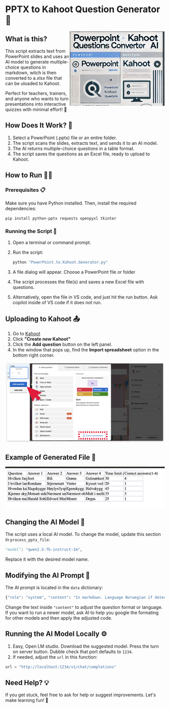 # PPTX to Kahoot Question Generator 🎉

<img src="https://github.com/SurgeonTalus/PPTX-to-AI-Kahoot-Questions-in-.xlsx-LM-studio-Qwen2.5/blob/main/PowerpointKahootLogo.png" alt="PowerPoint to Kahoot Logo" width="300" align="right">

## What is this?
This script extracts text from PowerPoint slides and uses an AI model to generate multiple-choice questions in markdown, witch is then converted to a.xlsx file that can be uloaded to Kahoot. 

Perfect for teachers, trainers, and anyone who wants to turn presentations into interactive quizzes with minimal effort! 🚀

## How Does It Work? 🤔
1. Select a PowerPoint (.pptx) file or an entire folder.
2. The script scans the slides, extracts text, and sends it to an AI model.
3. The AI returns multiple-choice questions in a table format.
4. The script saves the questions as an Excel file, ready to upload to Kahoot.

## How to Run 🏃‍♂️
### Prerequisites 📋
Make sure you have Python installed. Then, install the required dependencies:
```sh
pip install python-pptx requests openpyxl tkinter
```
### Running the Script 🏁
1. Open a terminal or command prompt.
2. Run the script:
   ```sh
   python "PowerPoint.to.Kahoot.Generator.py"
   ```
   
3. A file dialog will appear. Choose a PowerPoint file or folder
4. The script processes the file(s) and saves a new Excel file with questions.
5. Alternatively, open the file in VS code, and just hit the run button. Ask copilot inside of VS code if it does not run.

## Uploading to Kahoot 📤
1. Go to [Kahoot](https://create.kahoot.it/)
2. Click **"Create new Kahoot"**
3. Click the **Add question** button on the left panel.
4. In the window that pops up, find the **Import spreadsheet** option in the bottom right corner.

![Uploading Excel to Kahoot](https://github.com/SurgeonTalus/PPTX-to-AI-Kahoot-Questions-in-.xlsx-LM-studio-Qwen2.5/blob/main/UpladExcelToKahoot.png)

## Example of Generated File 📂

![Generated Questions](https://github.com/SurgeonTalus/PPTX-to-AI-Kahoot-Questions-in-.xlsx-LM-studio-Qwen2.5/blob/main/QuetionsGenerated.png)

## Changing the AI Model 🤖
The script uses a local AI model. To change the model, update this section in `process_pptx_file`:
```python
"model": "qwen2.5-7b-instruct-1m",
```
Replace it with the desired model name.

## Modifying the AI Prompt 📝
The AI prompt is located in the `data` dictionary:
```python
{"role": "system", "content": "In markdown. Language Norwegian if detected. Make 5 Questions..."}
```
Change the text inside `"content"` to adjust the question format or language.
If you want to run a newer model, ask AI to help you google the formating for other models and then apply the adjusted code.

## Running the AI Model Locally ⚙️
1. Easy, Open LM studio. Download the suggested model. Press the turn on server button. Dubble check that port defaults to `1234`.
2. If needed, adjust the `url` in this function:
```python
url = "http://localhost:1234/v1/chat/completions"
```

## Need Help? 💡
If you get stuck, feel free to ask for help or suggest improvements. Let's make learning fun! 🎉

